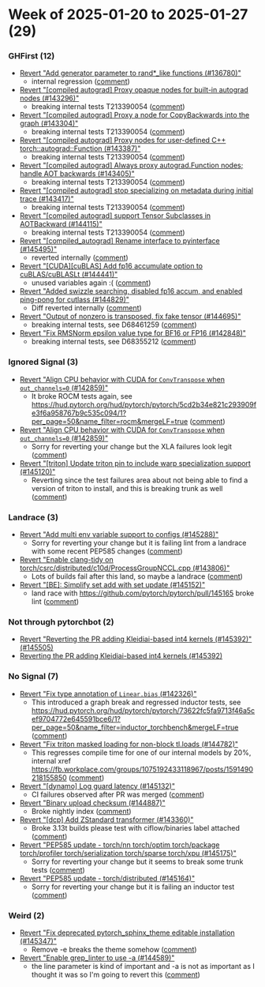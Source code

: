 # Week of 2025-01-20 to 2025-01-27 (29)

### GHFirst (12)

- [Revert "Add generator parameter to rand*_like functions (#136780)"](https://github.com/pytorch/pytorch/commit/ad36f4f42c411890dac61d864926a0ee93cc9d52)
  - internal regression ([comment](https://github.com/pytorch/pytorch/pull/136780#issuecomment-2613191933))
- [Revert "[compiled autograd] Proxy opaque nodes for built-in autograd nodes (#143296)"](https://github.com/pytorch/pytorch/commit/6dd82833817a8460f21edd49c133f52fe7866efa)
  - breaking internal tests T213390054 ([comment](https://github.com/pytorch/pytorch/pull/143296#issuecomment-2611224926))
- [Revert "[compiled autograd] Proxy a node for CopyBackwards into the graph (#143304)"](https://github.com/pytorch/pytorch/commit/c3fadacf84f7b0e759e49b07273fe3fe42193fc3)
  - breaking internal tests T213390054 ([comment](https://github.com/pytorch/pytorch/pull/143296#issuecomment-2611224926))
- [Revert "[compiled autograd] Proxy nodes for user-defined C++ torch::autograd::Function (#143387)"](https://github.com/pytorch/pytorch/commit/9553301ade6f4bb898ff947cafd3f83538ecdf5a)
  - breaking internal tests T213390054 ([comment](https://github.com/pytorch/pytorch/pull/143296#issuecomment-2611224926))
- [Revert "[compiled autograd] Always proxy autograd.Function nodes; handle AOT backwards (#143405)"](https://github.com/pytorch/pytorch/commit/16c4f8c39551d80af8c96e35ae7b11acbcbfc5b4)
  - breaking internal tests T213390054 ([comment](https://github.com/pytorch/pytorch/pull/143296#issuecomment-2611224926))
- [Revert "[compiled autograd] stop specializing on metadata during initial trace (#143417)"](https://github.com/pytorch/pytorch/commit/3f6cfd01564b2ea1739b256a205f12008c96954d)
  - breaking internal tests T213390054 ([comment](https://github.com/pytorch/pytorch/pull/143296#issuecomment-2611224926))
- [Revert "[compiled autograd] support Tensor Subclasses in AOTBackward (#144115)"](https://github.com/pytorch/pytorch/commit/ab082863a16455b2f2c27cfd7e8ed0ce052844ec)
  - breaking internal tests T213390054 ([comment](https://github.com/pytorch/pytorch/pull/143296#issuecomment-2611224926))
- [Revert "[compiled_autograd] Rename interface to pyinterface (#145495)"](https://github.com/pytorch/pytorch/commit/bf62222d8177de7373094131be1e9804ed41bb9a)
  - reverted internally ([comment](https://github.com/pytorch/pytorch/pull/145495#issuecomment-2611194932))
- [Revert "[CUDA][cuBLAS] Add fp16 accumulate option to cuBLAS/cuBLASLt (#144441)"](https://github.com/pytorch/pytorch/commit/dad9bc346101acdfd64e92f75316ca112ad96f1c)
  - unused variables again :( ([comment](https://github.com/pytorch/pytorch/pull/144441#issuecomment-2611182461))
- [Revert "Added swizzle searching, disabled fp16 accum, and enabled ping-pong for cutlass (#144829)"](https://github.com/pytorch/pytorch/commit/ce4a097bf769d753712a1fd969b446c59e29d8b9)
  - Diff reverted internally ([comment](https://github.com/pytorch/pytorch/pull/144829#issuecomment-2610855579))
- [Revert "Output of nonzero is transposed, fix fake tensor (#144695)"](https://github.com/pytorch/pytorch/commit/f0a210bf5d26a672441b18c406d2fbcbc0bc6db7)
  - breaking internal tests, see D68461259 ([comment](https://github.com/pytorch/pytorch/pull/144695#issuecomment-2608443589))
- [Revert "Fix RMSNorm epsilon value type for BF16 or FP16 (#142848)"](https://github.com/pytorch/pytorch/commit/895659cb41ca3dc4fabada721d9b1c9ec95abd17)
  - breaking internal tests, see D68355212 ([comment](https://github.com/pytorch/pytorch/pull/142848#issuecomment-2605734067))

### Ignored Signal (3)

- [Revert "Align CPU behavior with CUDA for `ConvTranspose` when `out_channels=0` (#142859)"](https://github.com/pytorch/pytorch/commit/6a4fb4b6153c3af03418a98a05b2f6cd29b25f0e)
  - It broke ROCM tests again, see https://hud.pytorch.org/hud/pytorch/pytorch/5cd2b34e821c293909fe3f6a958767b9c535c094/1?per_page=50&name_filter=rocm&mergeLF=true ([comment](https://github.com/pytorch/pytorch/pull/142859#issuecomment-2614523822))
- [Revert "Align CPU behavior with CUDA for `ConvTranspose` when `out_channels=0` (#142859)"](https://github.com/pytorch/pytorch/commit/d95a6babcc581ff06d1b914ee9f92c81b2e850e2)
  - Sorry for reverting your change but the XLA failures look legit ([comment](https://github.com/pytorch/pytorch/pull/142859#issuecomment-2608631019))
- [Revert "[triton] Update triton pin to include warp specialization support (#145120)"](https://github.com/pytorch/pytorch/commit/2d1649bc2a1ff4623ff8dd809e3a5590df3fa99f)
  - Reverting since the test failures area about not being able to find a version of triton to install, and this is breaking trunk as well ([comment](https://github.com/pytorch/pytorch/pull/145120#issuecomment-2606107792))

### Landrace (3)

- [Revert "Add multi env variable support to configs (#145288)"](https://github.com/pytorch/pytorch/commit/714f64329baa4b27785b52bbca2170fc1b90a493)
  - Sorry for reverting your change but it is failing lint from a landrace with some recent PEP585 changes ([comment](https://github.com/pytorch/pytorch/pull/145288#issuecomment-2611278428))
- [Revert "Enable clang-tidy on torch/csrc/distributed/c10d/ProcessGroupNCCL.cpp (#143806)"](https://github.com/pytorch/pytorch/commit/6a2b4db0a1e7c0b5b3378c0fb30985f92b8259e6)
  - Lots of builds fail after this land, so maybe a landrace ([comment](https://github.com/pytorch/pytorch/pull/143806#issuecomment-2611275836))
- [Revert "[BE]: Simplify set add with set update (#145152)"](https://github.com/pytorch/pytorch/commit/6e53588789c48682c7da969de9cbace67a1dd9f3)
  - land race with https://github.com/pytorch/pytorch/pull/145165 broke lint ([comment](https://github.com/pytorch/pytorch/pull/145152#issuecomment-2608378172))

### Not through pytorchbot (2)

- [Revert "Reverting the PR adding Kleidiai-based int4 kernels (#145392)" (#145505)](https://github.com/pytorch/pytorch/commit/41b38f755c41e8129f5047ba51b25913041abe72)
- [Reverting the PR adding Kleidiai-based int4 kernels (#145392)](https://github.com/pytorch/pytorch/commit/0940eb6d44f3cf69dd840db990245cbe1f78e770)

### No Signal (7)

- [Revert "Fix type annotation of `Linear.bias` (#142326)"](https://github.com/pytorch/pytorch/commit/09ae69a3648dc00a701b2d940871efec8e19f246)
  - This introduced a graph break and regressed inductor tests, see https://hud.pytorch.org/hud/pytorch/pytorch/73622fc5fa9713f46a5cef9704772e645591bce6/1?per_page=50&name_filter=inductor_torchbench&mergeLF=true ([comment](https://github.com/pytorch/pytorch/pull/142326#issuecomment-2614196349))
- [Revert "Fix triton masked loading for non-block tl.loads (#144782)"](https://github.com/pytorch/pytorch/commit/9d6927715f8bf5ce65efc0327b7a360e6afd64cb)
  - This regresses compile time for one of our internal models by 20%, internal xref https://fb.workplace.com/groups/1075192433118967/posts/1591490218155850 ([comment](https://github.com/pytorch/pytorch/pull/144782#issuecomment-2612660287))
- [Revert "[dynamo] Log guard latency (#145132)"](https://github.com/pytorch/pytorch/commit/6f60c65a3a4c2db149d01a6b79c6e82ea5e6ad4b)
  - CI failures observed after PR was merged ([comment](https://github.com/pytorch/pytorch/pull/145132#issuecomment-2611268421))
- [Revert "Binary upload checksum (#144887)"](https://github.com/pytorch/pytorch/commit/768ad0886ffe0d8ab5f26f9fb9415bbbcb0c6eba)
  - Broke nightly index ([comment](https://github.com/pytorch/pytorch/pull/144887#issuecomment-2610066277))
- [Revert "[dcp] Add ZStandard transformer (#143360)"](https://github.com/pytorch/pytorch/commit/c6986ca2e125a0fc4decb9dd006cb31a8e8db19f)
  - Broke 3.13t builds please test with ciflow/binaries label attached ([comment](https://github.com/pytorch/pytorch/pull/143360#issuecomment-2603433066))
- [Revert "PEP585 update -  torch/nn torch/optim torch/package torch/profiler torch/serialization torch/sparse torch/xpu (#145175)"](https://github.com/pytorch/pytorch/commit/5fd881a5b67bf715f212dad8c7cacd4ddfb5746b)
  - Sorry for reverting your change but it seems to break some trunk tests ([comment](https://github.com/pytorch/pytorch/pull/145175#issuecomment-2603418267))
- [Revert "PEP585 update - torch/distributed (#145164)"](https://github.com/pytorch/pytorch/commit/6374332d33953766af2359a66027dc4f90c66e07)
  - Sorry for reverting your change but it is failing an inductor test ([comment](https://github.com/pytorch/pytorch/pull/145164#issuecomment-2602875679))

### Weird (2)

- [Revert "Fix deprecated pytorch_sphinx_theme editable installation (#145347)"](https://github.com/pytorch/pytorch/commit/d7b6746470b60d00be4478e9d6ef052f42f6cbd9)
  - Remove -e breaks the theme somehow ([comment](https://github.com/pytorch/pytorch/pull/145347#issuecomment-2610911258))
- [Revert "Enable grep_linter to use -a (#144589)"](https://github.com/pytorch/pytorch/commit/dddf52b1b91d473e249829dad6c705c13624b35f)
  - the line parameter is kind of important and -a is not as important as I thought it was so I'm going to revert this ([comment](https://github.com/pytorch/pytorch/pull/144589#issuecomment-2608349155))
